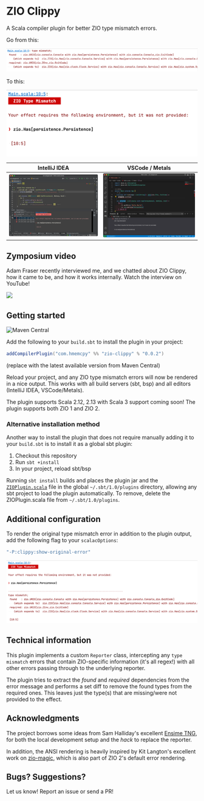 # ZIO Clippy

A Scala compiler plugin for better ZIO type mismatch errors.

Go from this:

![](.github/img/before.png)

To this:

![](.github/img/after.png)

IntelliJ IDEA   |  VSCode / Metals
:--------------:|:---------------:
![](.github/img/main.png) | ![](.github/img/vscode.png)

## Zymposium video

Adam Fraser recently interviewed me, and we chatted about ZIO Clippy, how it came to be, and how it works internally. Watch the interview on YouTube!

[<img src="https://i.ytimg.com/vi/EmhgOS5V1pA/maxresdefault.jpg" width="50%">](https://www.youtube.com/watch?v=EmhgOS5V1pA "Zymposium with Igal Tabachnik - ZIO Clippy")

## Getting started

![Maven Central](https://img.shields.io/maven-central/v/com.hmemcpy/zio-clippy_2.12.svg?style=flat-square)

Add the following to your `build.sbt` to install the plugin in your project:

```scala
addCompilerPlugin("com.hmemcpy" %% "zio-clippy" % "0.0.2")
```

(replace with the latest available version from Maven Central)

Reload your project, and any ZIO type mismatch errors will now be rendered in a nice output. This works with all build servers (sbt, bsp) and all editors (IntelliJ IDEA, VSCode/Metals).

The plugin supports Scala 2.12, 2.13 with Scala 3 support coming soon! The plugin supports both ZIO 1 and ZIO 2.

### Alternative installation method

Another way to install the plugin that does not require manually adding it to your `build.sbt` is to install it as a global sbt plugin:

1. Checkout this repository
2. Run `sbt +install`
3. In your project, reload sbt/bsp

Running `sbt install` builds and places the plugin jar and the [`ZIOPlugin.scala`](https://github.com/hmemcpy/zio-clippy/blob/master/project/ZIOPlugin.scala) file in the global `~/.sbt/1.0/plugins` directory, allowing any sbt project to load the plugin automatically. To remove, delete the ZIOPlugin.scala file from `~/.sbt/1.0/plugins`.

## Additional configuration

To render the original type mismatch error in addition to the plugin output, add the following flag to your `scalacOptions`:

```scala
"-P:clippy:show-original-error"
```

![](.github/img/full-error.png)


## Technical information

This plugin implements a custom `Reporter` class, intercepting any `type mismatch` errors that contain ZIO-specific information (it's all regex!) with all other errors passing through to the underlying reporter.

The plugin tries to extract the *found* and *required* dependencies from the error message and performs a set diff to remove the found types from the required ones. This leaves just the type(s) that are missing/were not provided to the effect.

## Acknowledgments

The project borrows some ideas from Sam Halliday's excellent [Ensime TNG](https://ensime.github.io/), for both the local development setup and the _hack_ to replace the reporter.

In addition, the ANSI rendering is heavily inspired by Kit Langton's excellent work on [zio-magic](https://github.com/kitlangton/zio-magic), which is also part of ZIO 2's default error rendering.

## Bugs? Suggestions?

Let us know! Report an issue or send a PR!
